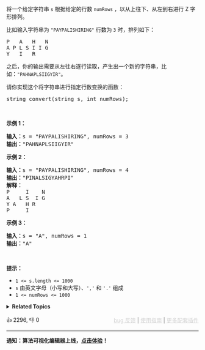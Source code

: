 <p>将一个给定字符串 <code>s</code> 根据给定的行数 <code>numRows</code> ，以从上往下、从左到右进行&nbsp;Z 字形排列。</p>

<p>比如输入字符串为 <code>"PAYPALISHIRING"</code>&nbsp;行数为 <code>3</code> 时，排列如下：</p>

<pre>
P   A   H   N
A P L S I I G
Y   I   R</pre>

<p>之后，你的输出需要从左往右逐行读取，产生出一个新的字符串，比如：<code>"PAHNAPLSIIGYIR"</code>。</p>

<p>请你实现这个将字符串进行指定行数变换的函数：</p>

<pre>
string convert(string s, int numRows);</pre>

<p>&nbsp;</p>

<p><strong>示例 1：</strong></p>

<pre>
<strong>输入：</strong>s = "PAYPALISHIRING", numRows = 3
<strong>输出：</strong>"PAHNAPLSIIGYIR"
</pre>

<strong>示例 2：</strong>

<pre>
<strong>输入：</strong>s = "PAYPALISHIRING", numRows = 4
<strong>输出：</strong>"PINALSIGYAHRPI"
<strong>解释：</strong>
P     I    N
A   L S  I G
Y A   H R
P     I
</pre>

<p><strong>示例 3：</strong></p>

<pre>
<strong>输入：</strong>s = "A", numRows = 1
<strong>输出：</strong>"A"
</pre>

<p>&nbsp;</p>

<p><strong>提示：</strong></p>

<ul> 
 <li><code>1 &lt;= s.length &lt;= 1000</code></li> 
 <li><code>s</code> 由英文字母（小写和大写）、<code>','</code> 和 <code>'.'</code> 组成</li> 
 <li><code>1 &lt;= numRows &lt;= 1000</code></li> 
</ul>

<details><summary><strong>Related Topics</strong></summary>字符串</details><br>

<div>👍 2296, 👎 0<span style='float: right;'><span style='color: gray;'><a href='https://github.com/labuladong/fucking-algorithm/discussions/939' target='_blank' style='color: lightgray;text-decoration: underline;'>bug 反馈</a> | <a href='https://labuladong.gitee.io/article/fname.html?fname=jb插件简介' target='_blank' style='color: lightgray;text-decoration: underline;'>使用指南</a> | <a href='https://labuladong.online/algo/images/others/%E5%85%A8%E5%AE%B6%E6%A1%B6.jpg' target='_blank' style='color: lightgray;text-decoration: underline;'>更多配套插件</a></span></span></div>

<div id="labuladong"><hr>

**通知：算法可视化编辑器上线，[点击体验](https://labuladong.online/algo/intro/visualize/)！**

</div>

